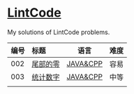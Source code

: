 # [LintCode](http://www.lintcode.com)

My solutions of LintCode problems.

| 编号   | 标题                                       | 语言                                       | 难度   |
| ---- | :--------------------------------------- | ---------------------------------------- | ---- |
| 002  | [尾部的零](http://www.lintcode.com/zh-cn/problem/trailing-zeros/) | [JAVA&CPP](https://github.com/Silocean/LintCode/tree/master/002%20%E5%B0%BE%E9%83%A8%E7%9A%84%E9%9B%B6) | 容易   |
| 003  | [统计数字](http://www.lintcode.com/zh-cn/problem/digit-counts/) | [JAVA&CPP](https://github.com/Silocean/LintCode/tree/master/003%20%E7%BB%9F%E8%AE%A1%E6%95%B0%E5%AD%97) | 中等   |
|      |                                          |                                          |      |

